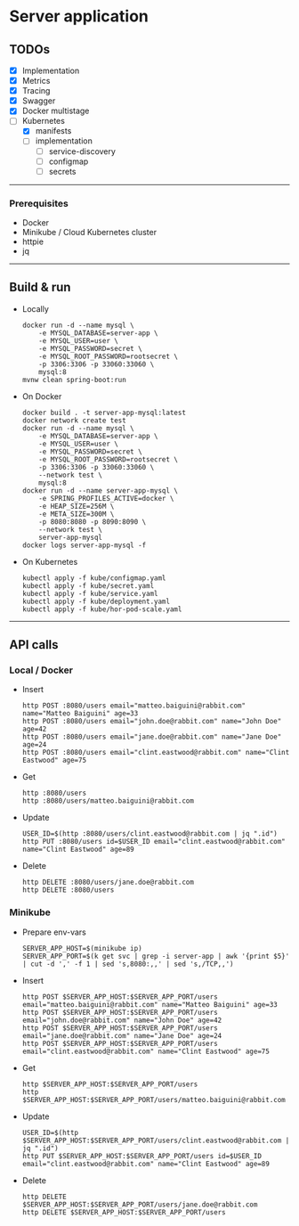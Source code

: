 
# Server application

## TODOs

- [x] Implementation
- [x] Metrics
- [x] Tracing
- [x] Swagger
- [x] Docker multistage
- [ ] Kubernetes
	- [x] manifests
	- [ ] implementation
		- [ ] service-discovery
		- [ ] configmap
		- [ ] secrets

---

### Prerequisites
* Docker
* Minikube / Cloud Kubernetes cluster
* httpie
* jq

---

## Build & run

* Locally
	```
	docker run -d --name mysql \
		-e MYSQL_DATABASE=server-app \
		-e MYSQL_USER=user \
		-e MYSQL_PASSWORD=secret \
		-e MYSQL_ROOT_PASSWORD=rootsecret \
		-p 3306:3306 -p 33060:33060 \
		mysql:8
	mvnw clean spring-boot:run
	```

* On Docker
	```
	docker build . -t server-app-mysql:latest
	docker network create test
	docker run -d --name mysql \
		-e MYSQL_DATABASE=server-app \
		-e MYSQL_USER=user \
		-e MYSQL_PASSWORD=secret \
		-e MYSQL_ROOT_PASSWORD=rootsecret \
		-p 3306:3306 -p 33060:33060 \
		--network test \
		mysql:8
	docker run -d --name server-app-mysql \
		-e SPRING_PROFILES_ACTIVE=docker \
		-e HEAP_SIZE=256M \
		-e META_SIZE=300M \
		-p 8080:8080 -p 8090:8090 \
		--network test \
		server-app-mysql
	docker logs server-app-mysql -f
	```

* On Kubernetes
	```
	kubectl apply -f kube/configmap.yaml
	kubectl apply -f kube/secret.yaml
	kubectl apply -f kube/service.yaml
	kubectl apply -f kube/deployment.yaml
	kubectl apply -f kube/hor-pod-scale.yaml
	```

---

## API calls

### Local / Docker
* Insert
	```
	http POST :8080/users email="matteo.baiguini@rabbit.com" name="Matteo Baiguini" age=33
	http POST :8080/users email="john.doe@rabbit.com" name="John Doe" age=42
	http POST :8080/users email="jane.doe@rabbit.com" name="Jane Doe" age=24
	http POST :8080/users email="clint.eastwood@rabbit.com" name="Clint Eastwood" age=75
	```
* Get
	```
	http :8080/users
	http :8080/users/matteo.baiguini@rabbit.com
	```
* Update
	```
	USER_ID=$(http :8080/users/clint.eastwood@rabbit.com | jq ".id")
	http PUT :8080/users id=$USER_ID email="clint.eastwood@rabbit.com" name="Clint Eastwood" age=89
	```
* Delete
	```
	http DELETE :8080/users/jane.doe@rabbit.com
	http DELETE :8080/users
	```

### Minikube
* Prepare env-vars
	```
	SERVER_APP_HOST=$(minikube ip)
	SERVER_APP_PORT=$(k get svc | grep -i server-app | awk '{print $5}' | cut -d ',' -f 1 | sed 's,8080:,,' | sed 's,/TCP,,')
	```
* Insert
	```
	http POST $SERVER_APP_HOST:$SERVER_APP_PORT/users email="matteo.baiguini@rabbit.com" name="Matteo Baiguini" age=33
	http POST $SERVER_APP_HOST:$SERVER_APP_PORT/users email="john.doe@rabbit.com" name="John Doe" age=42
	http POST $SERVER_APP_HOST:$SERVER_APP_PORT/users email="jane.doe@rabbit.com" name="Jane Doe" age=24
	http POST $SERVER_APP_HOST:$SERVER_APP_PORT/users email="clint.eastwood@rabbit.com" name="Clint Eastwood" age=75
	```
* Get
	```
	http $SERVER_APP_HOST:$SERVER_APP_PORT/users
	http $SERVER_APP_HOST:$SERVER_APP_PORT/users/matteo.baiguini@rabbit.com
	```
* Update
	```
	USER_ID=$(http $SERVER_APP_HOST:$SERVER_APP_PORT/users/clint.eastwood@rabbit.com | jq ".id")
	http PUT $SERVER_APP_HOST:$SERVER_APP_PORT/users id=$USER_ID email="clint.eastwood@rabbit.com" name="Clint Eastwood" age=89
	```
* Delete
	```
	http DELETE $SERVER_APP_HOST:$SERVER_APP_PORT/users/jane.doe@rabbit.com
	http DELETE $SERVER_APP_HOST:$SERVER_APP_PORT/users
	```
